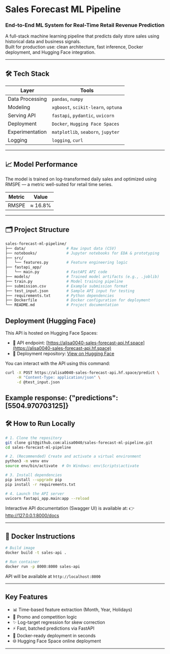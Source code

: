 # Sales Forecast ML Pipeline

### End-to-End ML System for Real-Time Retail Revenue Prediction

A full-stack machine learning pipeline that predicts daily store sales using historical data and business signals.  
Built for production use: clean architecture, fast inference, Docker deployment, and Hugging Face integration.

---

## 🛠️ Tech Stack

| Layer             | Tools                           |
|------------------|----------------------------------|
| Data Processing   | `pandas`, `numpy`               |
| Modeling          | `xgboost`, `scikit-learn`, `optuna` |
| Serving API       | `fastapi`, `pydantic`, `uvicorn` |
| Deployment        | `Docker`, `Hugging Face Spaces` |
| Experimentation   | `matplotlib`, `seaborn`, `jupyter` |
| Logging           | `logging`, `curl`               |

---

## 📈 Model Performance

The model is trained on log-transformed daily sales and optimized using RMSPE — a metric well-suited for retail time series.

| Metric | Value     |
|--------|-----------|
| RMSPE  | ≈ 16.8%   | *(on validation set)*

---

## 🗂️ Project Structure

```bash
sales-forecast-ml-pipeline/
├── data/                  # Raw input data (CSV)
├── notebooks/             # Jupyter notebooks for EDA & prototyping
├── src/
│   └── features.py        # Feature engineering logic
├── fastapi_app/
│   └── main.py            # FastAPI API code
├── models/                # Trained model artifacts (e.g., .joblib)
├── train.py               # Model training pipeline
├── submission.csv         # Example submission format
├── test_input.json        # Sample API input for testing
├── requirements.txt       # Python dependencies
├── Dockerfile             # Docker configuration for deployment
└── README.md              # Project documentation
```
##  Deployment (Hugging Face)
This API is hosted on Hugging Face Spaces:

- 🔧 API endpoint: [https://alisa0040-sales-forecast-api.hf.space](https://alisa0040-sales-forecast-api.hf.space)
- 📁 Deployment repository: [View on Hugging Face](https://huggingface.co/spaces/Alisa0040/sales-forecast-api/tree/main)

You can interact with the API using this command:

```bash
curl -X POST https://alisa0040-sales-forecast-api.hf.space/predict \
     -H "Content-Type: application/json" \
     -d @test_input.json
```
Example response:
{"predictions": [5504.970703125]}
---

## 🛠️ How to Run Locally

```bash
# 1. Clone the repository
git clone git@github.com:alisa0040/sales-forecast-ml-pipeline.git
cd sales-forecast-ml-pipeline

# 2. (Recommended) Create and activate a virtual environment
python3 -m venv env
source env/bin/activate  # On Windows: env\Scripts\activate

# 3. Install dependencies
pip install --upgrade pip
pip install -r requirements.txt

# 4. Launch the API server
uvicorn fastapi_app.main:app --reload
```
Interactive API documentation (Swagger UI) is available at:
👉 http://127.0.0.1:8000/docs

---

## 🐳 Docker Instructions

```bash
# Build image
docker build -t sales-api .

# Run container
docker run -p 8000:8000 sales-api
```

API will be available at `http://localhost:8000`

---

## Key Features

* 📊 Time-based feature extraction (Month, Year, Holidays)
* 📅 Promo and competition logic
* ✨ Log-target regression for skew correction
* ⚡ Fast, batched predictions via FastAPI
* 🚀 Docker-ready deployment in seconds
* 🌐 Hugging Face Space online deployment

---

